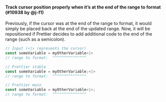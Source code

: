 #### Track cursor position properly when it’s at the end of the range to format (#10938 by @j-f1)

Previously, if the cursor was at the end of the range to format, it would simply be placed back at the end of the updated range.
Now, it will be repositioned if Prettier decides to add additional code to the end of the range (such as a semicolon).

<!-- prettier-ignore -->
```jsx
// Input (<|> represents the cursor)
const someVariable = myOtherVariable<|>
// range to format:  ^^^^^^^^^^^^^^^

// Prettier stable
const someVariable = myOtherVariable;<|>
// range to format:  ^^^^^^^^^^^^^^^

// Prettier main
const someVariable = myOtherVariable<|>;
// range to format:  ^^^^^^^^^^^^^^^
```
